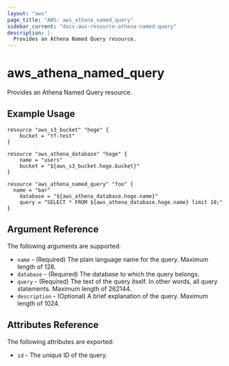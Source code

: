```yaml
---
layout: "aws"
page_title: "AWS: aws_athena_named_query"
sidebar_current: "docs-aws-resource-athena-named-query"
description: |-
  Provides an Athena Named Query resource.
---
```


# aws_athena_named_query

Provides an Athena Named Query resource.

## Example Usage

```hcl
resource "aws_s3_bucket" "hoge" {
	bucket = "tf-test"
}

resource "aws_athena_database" "hoge" {
	name = "users"
	bucket = "${aws_s3_bucket.hoge.bucket}"
}

resource "aws_athena_named_query" "foo" {
  name = "bar"
	database = "${aws_athena_database.hoge.name}"
	query = "SELECT * FROM ${aws_athena_database.hoge.name} limit 10;"
}
```

## Argument Reference

The following arguments are supported:

* `name` - (Required) The plain language name for the query. Maximum length of 128.
* `database` - (Required) The database to which the query belongs.
* `query` - (Required) The text of the query itself. In other words, all query statements. Maximum length of 262144.
* `description` - (Optional) A brief explanation of the query. Maximum length of 1024.

## Attributes Reference

The following attributes are exported:

* `id` - The unique ID of the query.
